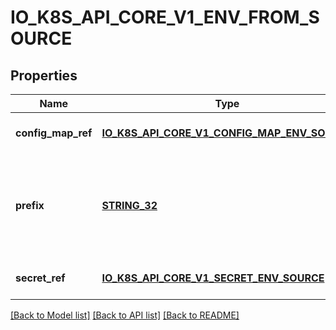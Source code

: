 # IO_K8S_API_CORE_V1_ENV_FROM_SOURCE

## Properties
Name | Type | Description | Notes
------------ | ------------- | ------------- | -------------
**config_map_ref** | [**IO_K8S_API_CORE_V1_CONFIG_MAP_ENV_SOURCE**](io.k8s.api.core.v1.ConfigMapEnvSource.md) |  | [optional] [default to null]
**prefix** | [**STRING_32**](STRING_32.md) | An optional identifier to prepend to each key in the ConfigMap. Must be a C_IDENTIFIER. | [optional] [default to null]
**secret_ref** | [**IO_K8S_API_CORE_V1_SECRET_ENV_SOURCE**](io.k8s.api.core.v1.SecretEnvSource.md) |  | [optional] [default to null]

[[Back to Model list]](../README.md#documentation-for-models) [[Back to API list]](../README.md#documentation-for-api-endpoints) [[Back to README]](../README.md)


